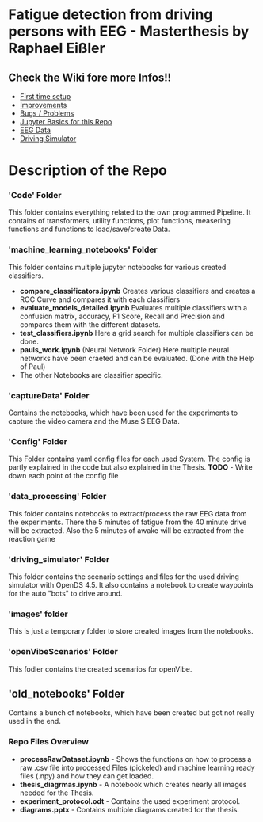 # Fatigue detection from driving persons with EEG - Masterthesis by Raphael Eißler

## Check the Wiki fore more Infos!!
- [First time setup](https://github.com/mudo121/thesis_eeg/wiki/First-time-Setup)
- [Improvements](https://github.com/mudo121/thesis_eeg/wiki/Possible-Improvements)
- [Bugs / Problems](https://github.com/mudo121/thesis_eeg/wiki/Known-Bugs-or-Issues)
- [Jupyter Basics for this Repo](https://github.com/mudo121/thesis_eeg/wiki/Jupyter-Notebook-Basics-for-using-existing-Functions)
- [EEG Data](https://github.com/mudo121/thesis_eeg/wiki/EEG-Data)
- [Driving Simulator](https://github.com/mudo121/thesis_eeg/wiki/Driving-Simulation)


# Description of the Repo
### 'Code' Folder
This folder contains everything related to the own programmed Pipeline. It contains of transformers, utility functions, plot functions, measering functions and functions to load/save/create Data.

### 'machine_learning_notebooks' Folder
This folder contains multiple jupyter notebooks for various created classifiers. 
 - **compare_classificators.ipynb** Creates various classifiers and creates a ROC Curve and compares it with each classifiers
 - **evaluate_models_detailed.ipynb** Evaluates multiple classifiers with a confusion matrix, accuracy, F1 Score, Recall and Precision and compares them with the different datasets.
 - **test_classifiers.ipynb** Here a grid search for multiple classifiers can be done.
 - **pauls_work.ipynb** (Neural Network Folder) Here multiple neural networks have been craeted and can be evaluated. (Done with the Help of Paul)
 - The other Notebooks are classifier specific.
 
### 'captureData' Folder
Contains the notebooks, which have been used for the experiments to capture the video camera and the Muse S EEG Data.

### 'Config' Folder
This Folder contains yaml config files for each used System. The config is partly explained in the code but also explained in the Thesis.
**TODO** - Write down each point of the config file

### 'data_processing' Folder
This folder contains notebooks to extract/process the raw EEG data from the experiments. There the 5 minutes of fatigue from the 40 minute drive will be extracted. Also the 5 minutes of awake will be extracted from the reaction game

### 'driving_simulator' Folder
This folder contains the scenario settings and files for the used driving simulator with OpenDS 4.5. It also contains a notebook to create waypoints for the auto "bots" to drive around.

### 'images' folder
This is just a temporary folder to store created images from the notebooks.

### 'openVibeScenarios' Folder
This fodler contains the created scenarios for openVibe. 

## 'old_notebooks' Folder
Contains a bunch of notebooks, which have been created but got not really used in the end.

### Repo Files Overview
- **processRawDataset.ipynb** - Shows the functions on how to process a raw .csv file into processed Files (pickeled) and machine learning ready files (.npy) and how they can get loaded.
- **thesis_diagrmas.ipynb** - A notebook which creates nearly all images needed for the Thesis.
- **experiment_protocol.odt** - Contains the used experiment protocol.
- **diagrams.pptx** - Contains multiple diagrams created for the thesis.

